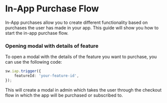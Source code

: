 # In-App Purchase Flow

In-App purchases allow you to create different functionality based on purchases the user has made in your app. This guide will show you how to start the in-app purchase flow.

### Opening modal with details of feature

To open a modal with the details of the feature you want to purchase, you can use the following code:

```ts
sw.iap.trigger({
    featureId: 'your-feature-id',
});
```

This will create a modal in admin which takes the user through the checkout flow in which the app will be purchased or subscribed to.

